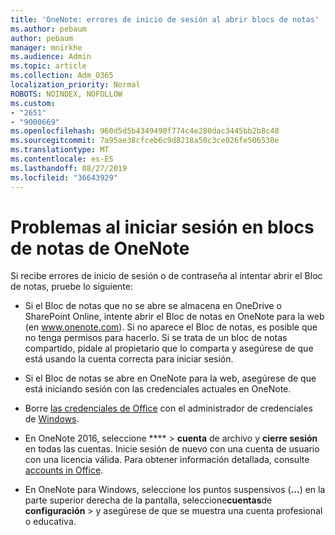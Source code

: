 ```yaml
---
title: 'OneNote: errores de inicio de sesión al abrir blocs de notas'
ms.author: pebaum
author: pebaum
manager: mnirkhe
ms.audience: Admin
ms.topic: article
ms.collection: Adm_O365
localization_priority: Normal
ROBOTS: NOINDEX, NOFOLLOW
ms.custom:
- "2651"
- "9000669"
ms.openlocfilehash: 960d5d5b4349490f774c4e280dac3445bb2b8c48
ms.sourcegitcommit: 7a95ae38cfceb6c9d8218a50c3ce026fe506530e
ms.translationtype: MT
ms.contentlocale: es-ES
ms.lasthandoff: 08/27/2019
ms.locfileid: "36643929"
---
```

# <a name="issues-signing-in-to-onenote-notebooks"></a>Problemas al iniciar sesión en blocs de notas de OneNote

Si recibe errores de inicio de sesión o de contraseña al intentar abrir el Bloc de notas, pruebe lo siguiente:

- Si el Bloc de notas que no se abre se almacena en OneDrive o SharePoint Online, intente abrir el Bloc de notas en OneNote para la web (en www.onenote.com). Si no aparece el Bloc de notas, es posible que no tenga permisos para hacerlo. Si se trata de un bloc de notas compartido, pídale al propietario que lo comparta y asegúrese de que está usando la cuenta correcta para iniciar sesión.

- Si el Bloc de notas se abre en OneNote para la web, asegúrese de que está iniciando sesión con las credenciales actuales en OneNote. 

- Borre [las credenciales de Office](https://docs.microsoft.com/office/troubleshoot/error-messages/another-account-already-signed-in#step-3-clear-cached-credentials-on-the-computer) con el administrador de credenciales de [Windows](https://support.microsoft.com/help/4026814/windows-accessing-credential-manager).

- En OneNote 2016, seleccione **** > **cuenta** de archivo y **cierre sesión** en todas las cuentas. Inicie sesión de nuevo con una cuenta de usuario con una licencia válida. Para obtener información detallada, consulte [accounts in Office](https://support.office.com/article/accounts-in-office-628ea040-f265-49de-b986-be09c3ebf8a9).

- En OneNote para Windows, seleccione los puntos suspensivos (**...**) en la parte superior derecha de la pantalla, seleccione**cuentas**de **configuración** > y asegúrese de que se muestra una cuenta profesional o educativa.